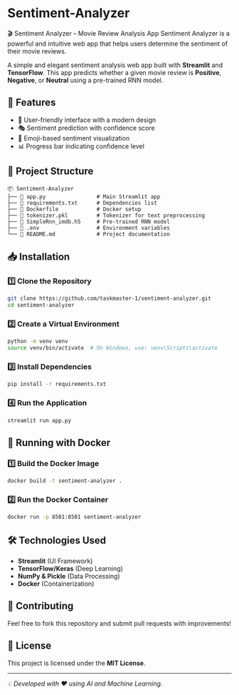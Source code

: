 # Sentiment-Analyzer
🎬 Sentiment Analyzer – Movie Review Analysis App Sentiment Analyzer is a powerful and intuitive web app that helps users determine the sentiment of their movie reviews. 

A simple and elegant sentiment analysis web app built with **Streamlit** and **TensorFlow**. This app predicts whether a given movie review is **Positive**, **Negative**, or **Neutral** using a pre-trained RNN model.

## 🚀 Features
- 📌 User-friendly interface with a modern design
- 🎭 Sentiment prediction with confidence score
- 🎯 Emoji-based sentiment visualization
- 📊 Progress bar indicating confidence level

## 📂 Project Structure
```
📦 Sentiment-Analyzer
├── 📄 app.py                # Main Streamlit app
├── 📄 requirements.txt      # Dependencies list
├── 📄 Dockerfile            # Docker setup
├── 📄 tokenizer.pkl         # Tokenizer for text preprocessing
├── 📄 SimpleRnn_imdb.h5     # Pre-trained RNN model
├── 📄 .env                  # Environment variables
└── 📄 README.md             # Project documentation
```

## 📥 Installation

### 1️⃣ Clone the Repository
```sh
git clone https://github.com/taskmaster-1/sentiment-analyzer.git
cd sentiment-analyzer
```

### 2️⃣ Create a Virtual Environment
```sh
python -m venv venv
source venv/bin/activate  # On Windows, use: venv\Scripts\activate
```

### 3️⃣ Install Dependencies
```sh
pip install -r requirements.txt
```

### 4️⃣ Run the Application
```sh
streamlit run app.py
```

## 🐳 Running with Docker

### 1️⃣ Build the Docker Image
```sh
docker build -t sentiment-analyzer .
```

### 2️⃣ Run the Docker Container
```sh
docker run -p 8501:8501 sentiment-analyzer
```

## 🛠️ Technologies Used
- **Streamlit** (UI Framework)
- **TensorFlow/Keras** (Deep Learning)
- **NumPy & Pickle** (Data Processing)
- **Docker** (Containerization)

## 🤝 Contributing
Feel free to fork this repository and submit pull requests with improvements!

## 📄 License
This project is licensed under the **MIT License**.

---

💡 *Developed with ❤️ using AI and Machine Learning.*
